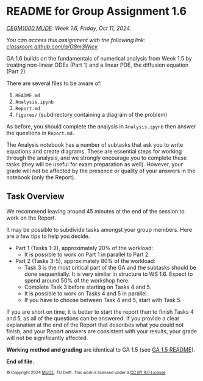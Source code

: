 # README for Group Assignment 1.6

*[CEGM1000 MUDE](http://mude.citg.tudelft.nl/): Week 1.6, Friday, Oct 11, 2024.*

_You can access this assignment with the following link: [classroom.github.com/a/G8m3Wicv](https://classroom.github.com/a/G8m3Wicv)._

GA 1.6 builds on the fundamentals of numerical analysis from Week 1.5 by treating non-linear ODEs (Part 1) and a linear PDE, the diffusion equation (Part 2).

There are several files to be aware of:

1. `README.md`
2. `Analysis.ipynb`
3. `Report.md`
4. `figures/` (subdirectory containing a diagram of the problem)

As before, you should complete the analysis in `Analysis.ipynb` then answer the questions in `Report.md`.

The Analysis notebook has a number of subtasks that ask you to write equations and create diagrams. These are essential steps for working through the analysis, and we strongly encourage you to complete these tasks (they will be useful for exam preparation as well). However, your grade will not be affected by the presence or quality of your answers in the notebook (only the Report). 

## Task Overview

We recommend leaving around 45 minutes at the end of the session to work on the Report.

It may be possible to subdivide tasks amongst your group members. Here are a few tips to help you decide.

- Part 1 (Tasks 1-2), approximately 20% of the workload:
  - It is possible to work on Part 1 in parallel to Part 2.
- Part 2 (Tasks 3-5), approximately 80% of the workload:
  - Task 3 is the most critical part of the GA and the subtasks should be done sequentially. It is very similar in structure to WS 1.6. Expect to spend around 50% of the workshop here. 
  - Complete Task 3 before starting on Tasks 4 and 5.
  - It is possible to work on Tasks 4 and 5 in parallel.
  - If you have to choose between Task 4 and 5, start with Task 5.

If you are short on time, it is better to start the report than to finish Tasks 4 and 5, as all of the questions can be answered. If you provide a clear explanation at the end of the Report that describes what you could not finish, and your Report answers are consistent with your results, your grade will not be significantly affected.

**Working method and grading** are identical to GA 1.5 (see [GA 1.5 README](https://mude.citg.tudelft.nl/2024/files/GA_1_5/README.html)).

**End of file.**

<span style="font-size: 75%">
&copy; Copyright 2024 <a rel="MUDE" href="http://mude.citg.tudelft.nl/">MUDE</a>, TU Delft. This work is licensed under a <a rel="license" href="http://creativecommons.org/licenses/by/4.0/">CC BY 4.0 License</a>.